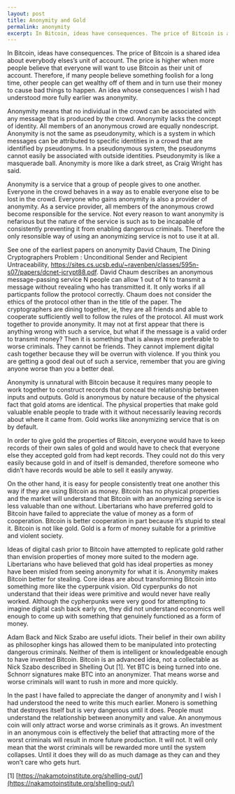 ```yaml
---
layout: post
title: Anonymity and Gold
permalink: anonymity
excerpt: In Bitcoin, ideas have consequences. The price of Bitcoin is a shared idea about everybody elses’s unit of account. The price is higher when more people believe that everyone will want to use Bitcoin as their unit of account. Therefore, if many people believe something foolish for a long time, other people can get wealthy off of them and in turn use their money to cause bad things to happen. An idea whose consequences I wish I had understood more fully earlier was anonymity.
---
```


In Bitcoin, ideas have consequences. The price of Bitcoin is a shared idea about everybody elses’s unit of account. The price is higher when more people believe that everyone will want to use Bitcoin as their unit of account. Therefore, if many people believe something foolish for a long time, other people can get wealthy off of them and in turn use their money to cause bad things to happen. An idea whose consequences I wish I had understood more fully earlier was anonymity.

Anonymity means that no individual in the crowd can be associated with any message that is produced by the crowd. Anonymity lacks the concept of identity. All members of an anonymous crowd are equally nondescript. Anonymity is not the same as pseudonymity, which is a system in which messages can be attributed to specific identities in a crowd that are identified by pseudonyms. In a pseudonymous system, the pseudonyms cannot easily be associated with outside identities. Pseudonymity is like a masquerade ball. Anonymity is more like a dark street, as Craig Wright has said.

Anonymity is a service that a group of people gives to one another. Everyone in the crowd behaves in a way as to enable everyone else to be lost in the crowd. Everyone who gains anonymity is also a provider of anonymity. As a service provider, all members of the anonymous crowd become responsible for the service. Not every reason to want anonymity is nefarious but the nature of the service is such as to be incapable of consistently preventing it from enabling dangerous criminals. Therefore the only resonsible way of using an anonymizing service is not to use it at all.

See one of the earliest papers on anonymity David Chaum, The Dining Cryptographers Problem : Unconditional Sender and Recipient Untraceability, https://sites.cs.ucsb.edu/~ravenben/classes/595n-s07/papers/dcnet-jcrypt88.pdf. David Chaum describes an anonymous message-passing service N people can allow 1 out of N to transmit a message without revealing who has transmitted it. It only works if all particpants follow the protocol correctly. Chaum does not consider the ethics of the protocol other than in the title of the paper. The cryptographers are dining together, ie, they are all friends and able to cooperate sufficiently well to follow the rules of the protocol. All must work together to provide anonymity. It may not at first appear that there is anything wrong with such a service, but what if the message is a valid order to transmit money? Then it is something that is always more preferable to worse criminals. They cannot be friends. They cannot implement digital cash together because they will be overrun with violence. If you think you are getting a good deal out of such a service, remember that you are giving anyone worse than you a better deal.

Anonymity is unnatural with Bitcoin because it requires many people to work together to construct records that conceal the relationship between inputs and outputs. Gold is anonymous by nature because of the physical fact that gold atoms are identical. The physical properties that make gold valuable enable people to trade with it without necessarily leaving records about where it came from. Gold works like anonymizing service that is on by default.

In order to give gold the properties of Bitcoin, everyone would have to keep records of their own sales of gold and would have to check that everyone else they accepted gold from had kept records. They could not do this very easily because gold in and of itself is demanded, therefore someone who didn’t have records would be able to sell it easily anyway.

On the other hand, it is easy for people consistently treat one another this way if they are using Bitcoin as money. Bitcoin has no physical properties and the market will understand that Bitcoin with an anonymizing service is less valuable than one without. Libertarians who have preferred gold to Bitcoin have failed to appreciate the value of money as a form of cooperation. Bitcoin is better cooperation in part because it’s stupid to steal it. Bitcoin is not like gold. Gold is a form of money suitable for a primitive and violent society.

Ideas of digital cash prior to Bitcoin have attempted to replicate gold rather than envision properties of money more suited to the modern age. Libertarians who have believed that gold has ideal properties as money have been misled from seeing anonymity for what it is. Anonymity makes Bitcoin better for stealing. Core ideas are about transforming Bitcoin into something more like the cyperpunk vision. Old cyperpunks do not understand that their ideas were primitive and would never have really worked. Although the cypherpunks were very good for attempting to imagine digital cash back early on, they did not understand economics well enough to come up with something that genuinely functioned as a form of money.

Adam Back and Nick Szabo are useful idiots. Their belief in their own ability as philosopher kings has allowed them to be manipulated into protecting dangerous criminals. Neither of them is intelligent or knowledgeable enough to have invented Bitcoin. Bitcoin is an advanced idea, not a collectable as Nick Szabo described in Shelling Out [1]. Yet BTC is being turned into one. Schnorr signatures make BTC into an anonymizer. That means worse and worse criminals will want to rush in more and more quickly.

In the past I have failed to appreciate the danger of anonymity and I wish I had understood the need to write this much earlier. Monero is something that destroyes itself but is very dangerous until it does. People must understand the relationship between anonymity and value. An anonymous coin will only attract worse and worse criminals as it grows. An investment in an anonymous coin is effectively the belief that attracting more of the worst criminals will result in more future production. It will not. It will only mean that the worst criminals will be rewarded more until the system collapses. Until it does they will do as much damage as they can and they won’t care who gets hurt.

[1] [https://nakamotoinstitute.org/shelling-out/](https://nakamotoinstitute.org/shelling-out/)
